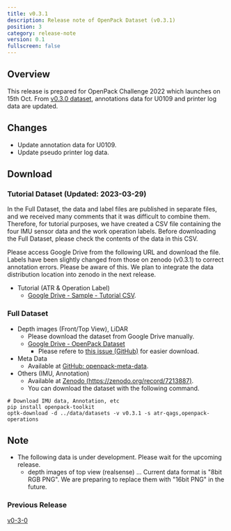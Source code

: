 ```yaml
---
title: v0.3.1
description: Release note of OpenPack Dataset (v0.3.1)
position: 3
category: release-note
version: 0.1
fullscreen: false
---
```


## Overview

This release is prepared for OpenPack Challenge 2022 which launches on 15th Oct.
From [v0.3.0 dataset](./v0-3-0), annotations data for U0109 and printer log data are updated.

## Changes

- Update annotation data for U0109.
- Update pseudo printer log data.

## Download

### Tutorial Dataset (Updated: 2023-03-29)

In the Full Dataset, the data and label files are published in separate files, and we received many comments that it was difficult to combine them.
Therefore, for tutorial purposes, we have created a CSV file containing the four IMU sensor data and the work operation labels.
Before downloading the Full Dataset, please check the contents of the data in this CSV.

Please access Google Drive from the following URL and download the file.
Labels have been slightly changed from those on zenodo (v0.3.1) to correct annotation errors. Please be aware of this.
We plan to integrate the data distribution location into zenodo in the next release.

- Tutorial (ATR & Operation Label)
  - [Google Drive - Sample - Tutorial CSV](https://drive.google.com/drive/folders/1znwBUlT0fKErkJUgp-ak0MI_vi_84RYz?usp=sharing).

### Full Dataset

- Depth images (Front/Top View), LiDAR
  - Please download the dataset from Google Drive manually.
  - [Google Drive - OpenPack Dataset](https://drive.google.com/drive/folders/1gq295W0YLa2FhLEVppurmDZZN0cUemNh?usp=sharing)
    - Please refere to [this issue (GitHub)](https://github.com/open-pack/openpack-toolkit/issues/10) for easier download.
- Meta Data
  - Available at [GitHub: openpack-meta-data](https://github.com/open-pack/openpack-meta-data).
- Others (IMU, Annotation)
  - Available at [Zenodo (https://zenodo.org/record/7213887)](https://zenodo.org/record/7213887).
  - You can download the dataset with the following command.

```shell
# Download IMU data, Annotation, etc
pip install openpack-toolkit
optk-download -d ../data/datasets -v v0.3.1 -s atr-qags,openpack-operations
```

## Note

- The following data is under development. Please wait for the upcoming release.
  - depth images of top view (realsense) ... Current data format is "8bit RGB PNG". We are preparing to replace them with "16bit PNG" in the future.

### Previous Release

[v0-3-0](./v0-3-0)
